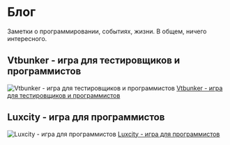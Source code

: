 # Блог

Заметки о программировании, событиях, жизни. В общем, ничего интересного.

## Vtbunker - игра для тестировщиков и программистов
![Vtbunker - игра для тестировщиков и программистов](/img/vtbunker.jpg)
[Vtbunker - игра для тестировщиков и программистов](https://vtbunker.geecko.ru)

## Luxcity - игра для программистов
![Luxcity - игра для программистов](/img/luxcity.jpg)
[Luxcity - игра для программистов](https://luxcity.geecko.com)

